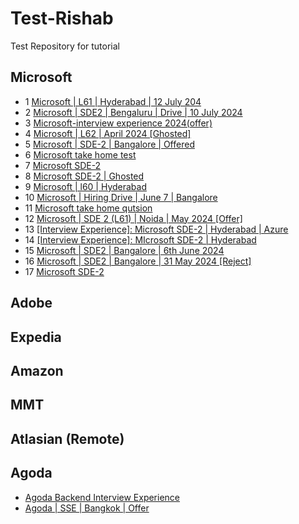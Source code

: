 # Test-Rishab
Test Repository for tutorial

## Microsoft
  - 1 [Microsoft | L61 | Hyderabad | 12 July 204](https://leetcode.com/discuss/interview-experience/5511731/Microsoft-or-L61-or-Hyderabad-or-12-July-Waiting)
  - 2 [Microsoft | SDE2 | Bengaluru | Drive | 10 July 2024](https://leetcode.com/discuss/interview-experience/5465329/Microsoft-or-SDE2-or-Bengaluru-or-Drive-or-10-July)
  - 3 [Microsoft-interview experience 2024(offer)](https://leetcode.com/discuss/interview-experience/5446858/Microsoft-interview-experience-2024(offer))
  - 4 [Microsoft | L62 | April 2024 [Ghosted]](https://leetcode.com/discuss/interview-experience/5440931/Microsoft-or-L62-or-April-2024-Ghosted)
  - 5 [Microsoft | SDE-2 | Bangalore | Offered](https://leetcode.com/discuss/interview-experience/5413714/Microsoft-or-SDE-2-or-Bangalore-or-Offered)
  - 6 [Microsoft take home test](https://leetcode.com/discuss/interview-experience/5391825/Microsoft-take-home-test)
  - 7 [Microsoft SDE-2](https://leetcode.com/discuss/interview-experience/5391568/Microsoft-SDE-2)
  - 8 [Microsoft SDE-2 | Ghosted](https://leetcode.com/discuss/interview-experience/5391511/Microsoft-SDE-2-or-Ghosted)
  - 9 [Microsoft | l60 | Hyderabad](https://leetcode.com/discuss/interview-experience/5371566/Microsoft-or-l60-or-Hyderabad)
  - 10 [Microsoft | Hiring Drive | June 7 | Bangalore](https://leetcode.com/discuss/interview-experience/5338820/Microsoft-or-Hiring-Drive-or-June-7-or-Bangalore)
  - 11 [Microsoft take home qutsion](https://leetcode.com/discuss/interview-experience/5332184/Microsoft-take-home-qutsion)
  - 12 [Microsoft | SDE 2 (L61) | Noida | May 2024 [Offer]](https://leetcode.com/discuss/interview-experience/5317286/Microsoft-or-SDE-2-(L61)-or-Noida-or-May-2024-Offer)
  - 13 [[Interview Experience]: Microsoft SDE-2 | Hyderabad | Azure](https://leetcode.com/discuss/interview-experience/5299357/Interview-Experience%3A-Microsoft-SDE-2-or-Hyderabad-or-Azure)
  - 14 [[Interview Experience]: MIcrosoft SDE-2 | Hyderabad](https://leetcode.com/discuss/interview-experience/5299198/Interview-Experience%3A-MIcrosoft-SDE-2-or-Hyderabad)
  - 15 [Microsoft | SDE2 | Bangalore | 6th June 2024](https://leetcode.com/discuss/interview-experience/5272810/Microsoft-or-SDE2-or-Bangalore-or-6th-June-2024)
  - 16 [Microsoft | SDE2 | Bangalore | 31 May 2024 [Reject]](https://leetcode.com/discuss/interview-experience/5269388/Microsoft-or-SDE2-or-Bangalore-or-31-May-2024-Reject)
  - 17 [Microsoft SDE-2](https://leetcode.com/discuss/interview-experience/5391568/Microsoft-SDE-2)

## Adobe

## Expedia

## Amazon

## MMT

## Atlasian (Remote)


## Agoda
  - [Agoda Backend Interview Experience](https://interviewnoodle.com/agoda-interview-experience-de6abc2c7347)
  - [Agoda | SSE | Bangkok | Offer](https://leetcode.com/discuss/interview-experience/5290917/Agoda-or-SSE-or-Bangkok-or-Offer)

